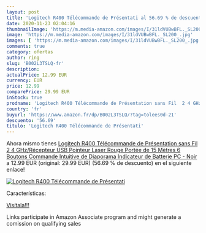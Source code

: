 ```yaml
---
layout: post
title: 'Logitech R400 Télécommande de Présentati al 56.69 % de descuento'
date: 2020-11-23 02:04:16
thumbnailImage: 'https://m.media-amazon.com/images/I/31ldVUBwBFL._SL200_.jpg'
image: 'https://m.media-amazon.com/images/I/31ldVUBwBFL._SL200_.jpg'
images: [ 'https://m.media-amazon.com/images/I/31ldVUBwBFL._SL200_.jpg' ]
comments: true
category: ofertas
author: ring
slug: 'B002L3TSLQ-fr'
description:
actualPrice: 12.99 EUR
currency: EUR
price: 12.99
comparePrice: 29.99 EUR
inStock: true
prodname: 'Logitech R400 Télécommande de Présentation sans Fil  2 4 GHz/Récepteur USB  Pointeur Laser Rouge  Portée de 15 Mètres  6 Boutons  Commande Intuitive de Diaporama  Indicateur de Batterie  PC - Noir'
country: 'fr'
buyurl: 'https://www.amazon.fr/dp/B002L3TSLQ/?tag=tolees0d-21'
descuento: '56.69'
titulo: 'Logitech R400 Télécommande de Présentati'
---
```


Ahora mismo tienes [Logitech R400 Télécommande de Présentation sans Fil  2 4 GHz/Récepteur USB  Pointeur Laser Rouge  Portée de 15 Mètres  6 Boutons  Commande Intuitive de Diaporama  Indicateur de Batterie  PC - Noir](https://www.amazon.fr/dp/B002L3TSLQ/?tag=tolees0d-21) a 12.99 EUR (original: 29.99 EUR) (56.69 %  de descuento) en el siguiente enlace!

[![Logitech R400 Télécommande de Présentati](https://m.media-amazon.com/images/I/31ldVUBwBFL._SL200_.jpg)](https://www.amazon.fr/dp/B002L3TSLQ/?tag=tolees0d-21)

Características:


[Visítala!!!](https://www.amazon.fr/dp/B002L3TSLQ/?tag=tolees0d-21)

Links participate in Amazon Associate program and might generate a comission on qualifying sales
